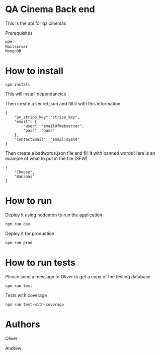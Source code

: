 # QA Cinema Back end
This is the api for qa cinemas

Prerequisites
```
NPM
Mailserver
MongoDB 
```
# How to install
```
npm install
```
This will install dependancies

Then create a secret.json and fill it with this information
```
{
	"pv_stripe_key":"stripe_key",
	"email": {
		"user": "emailOfWebserver",
		"pass": "pass"
	},
	"contactEmail": "emailToSend" 
}
```

Then create a badwords.json file and fill it with banned words
Here is an example of what to put in the file (SFW)
```
[
	"Cheese",
	"Bananas"
]

```


# How to run

Deploy it using nodemon to run the application
```
npm run dev
```

Deploy it for production
```
npm run prod
```

# How to run tests
Please send a message to Oliver to get a copy of the testing database
```
npm run test
```
Tests with coverage
```
npm run test-with-coverage
```

# Authors

Oliver

Andrew
